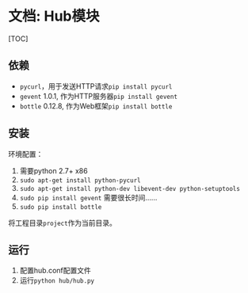 # 文档: Hub模块

[TOC]

## 依赖

* `pycurl`，用于发送HTTP请求`pip install pycurl`
* `gevent` 1.0.1, 作为HTTP服务器`pip install gevent`
* `bottle` 0.12.8, 作为Web框架`pip install bottle`

## 安装

环境配置：

1. 需要python 2.7+ x86
2. `sudo apt-get install python-pycurl`
3. `sudo apt-get install python-dev libevent-dev python-setuptools`
3. `sudo pip install gevent` 需要很长时间……
4. `sudo pip install bottle`

将工程目录`project`作为当前目录。

## 运行

1. 配置hub.conf配置文件
2. 运行`python hub/hub.py`
